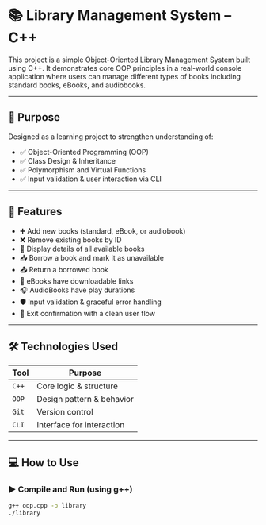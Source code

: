 # 📚 Library Management System – C++

This project is a simple Object-Oriented Library Management System built using C++. It demonstrates core OOP principles in a real-world console application where users can manage different types of books including standard books, eBooks, and audiobooks.

---

## 🎯 Purpose

Designed as a learning project to strengthen understanding of:

- ✅ Object-Oriented Programming (OOP)
- ✅ Class Design & Inheritance
- ✅ Polymorphism and Virtual Functions
- ✅ Input validation & user interaction via CLI

---

## 🧩 Features

- ➕ Add new books (standard, eBook, or audiobook)
- ❌ Remove existing books by ID
- 📖 Display details of all available books
- 📥 Borrow a book and mark it as unavailable
- 📤 Return a borrowed book
- 🔗 eBooks have downloadable links
- 🎧 AudioBooks have play durations
- 🛡️ Input validation & graceful error handling
- 🚪 Exit confirmation with a clean user flow

---

## 🛠 Technologies Used

| Tool        | Purpose                  |
|-------------|---------------------------|
| `C++`       | Core logic & structure    |
| `OOP`       | Design pattern & behavior |
| `Git`       | Version control           |
| `CLI`       | Interface for interaction |

---

## 💻 How to Use

### ▶️ Compile and Run (using g++)

```bash
g++ oop.cpp -o library
./library

